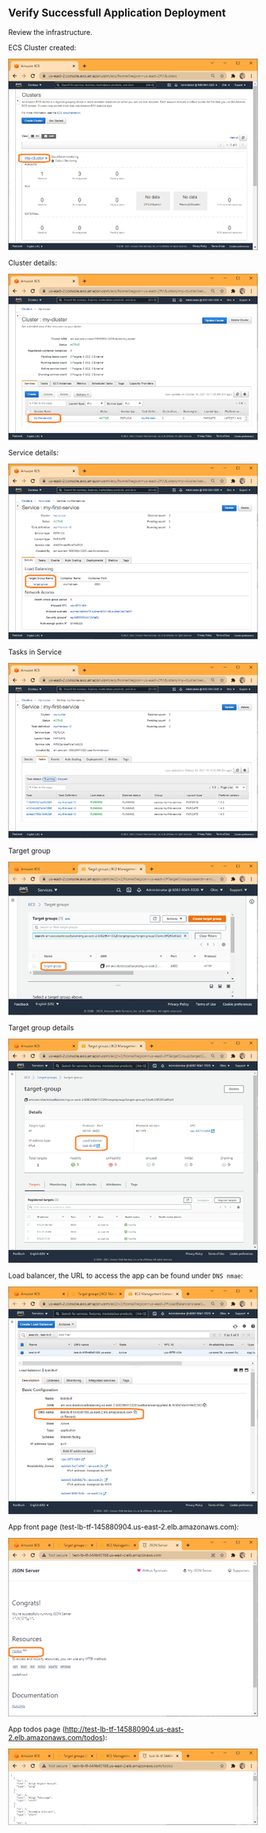 ## Verify Successfull Application Deployment

Review the infrastructure.

ECS Cluster created:

![ECS Cluster created](./img/ecs.png)

Cluster details:

![ECS Cluster details](./img/cluster.png)

Service details:

![ECS Service details](./img/service.png)

Tasks in Service

![ECS Service Tasks](./img/tasks.png)

Target group

![ECS target group](./img/target_gp1.png)

Target group details

![ECS target group details](./img/target_gp3.png)

Load balancer, the URL to access the app can be found under `DNS nmae`:

![Load balancer](./img/loadbalancer.png)

App front page (test-lb-tf-145880904.us-east-2.elb.amazonaws.com):

![App front page](./img/app1.png)

App todos page (http://test-lb-tf-145880904.us-east-2.elb.amazonaws.com/todos):

![App todos page](./img/todo1.png)

